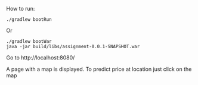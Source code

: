 How to run:

```
./gradlew bootRun
```

Or 
```
./gradlew bootWar
java -jar build/libs/assignment-0.0.1-SNAPSHOT.war
```
Go to http://localhost:8080/

A page with a map is displayed.
To predict price at location just click on the map
